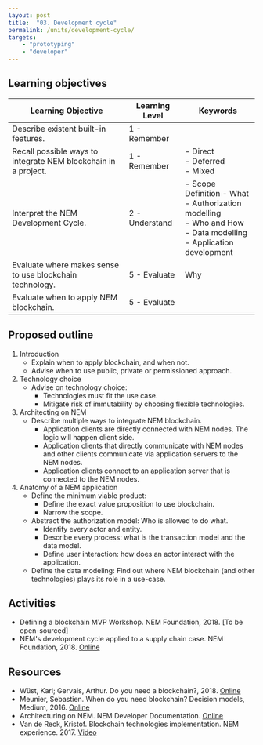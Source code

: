 ```yaml
---
layout: post
title:  "03. Development cycle"
permalink: /units/development-cycle/
targets: 
    - "prototyping"
    - "developer"
---
```


## Learning objectives


| Learning Objective | Learning Level | Keywords |
| --- | --- | --- |
| Describe existent built-in features. | 1 - Remember | |
| Recall possible ways to integrate NEM blockchain in a project. | 1 - Remember | - Direct<br> - Deferred <br> - Mixed |
| Interpret the NEM Development Cycle. | 2 - Understand | - Scope Definition - What<br> - Authorization modelling <br> - Who and How <br>- Data modelling<br> - Application development |
| Evaluate where makes sense to use blockchain technology. | 5 - Evaluate | Why |
| Evaluate when to apply NEM blockchain.| 5 - Evaluate | |

## Proposed outline

1. Introduction
    * Explain when to apply blockchain, and when not.
    * Advise when to use public, private or permissioned approach.
2. Technology choice
    * Advise on technology choice:
        - Technologies must fit the use case.
        - Mitigate risk of immutability by choosing flexible technologies.
3. Architecting on NEM
    * Describe multiple ways to integrate NEM blockchain.
        - Application clients are directly connected with NEM nodes. The logic will happen client side.  
        - Application clients that directly communicate with NEM nodes and other clients communicate via application servers to the NEM nodes.
        - Application clients connect to an application server that is connected to the NEM nodes. 
4. Anatomy of a NEM application
    * Define the minimum viable product:
        - Define the exact value proposition to use blockchain. 
        - Narrow the scope.
    * Abstract the authorization model: Who is allowed to do what.
        - Identify every actor and entity.
        - Describe every process: what is the transaction model and the data model.
        - Define user interaction: how does an actor interact with the application.
    * Define the data modeling: Find out where NEM blockchain (and other technologies) plays its role in a use-case.

## Activities

* Defining a blockchain MVP Workshop. NEM Foundation, 2018. [To be open-sourced]
* NEM's development cycle applied to a supply chain case. NEM Foundation, 2018. [Online](https://nemtech.github.io/nem2-workshop-nem-applied-to-supply-chain/lessons/use-case/)

## Resources

* Wüst, Karl; Gervais, Arthur. Do you need a blockchain?, 2018. [Online](https://eprint.iacr.org/2017/375.pdf)
* Meunier, Sebastien. When do you need blockchain? Decision models, Medium, 2016. [Online](https://medium.com/@sbmeunier/when-do-you-need-blockchain-decision-models-a5c40e7c9ba1)
* Architecturing on NEM. NEM Developer Documentation. [Online](https://nemtech.github.io/getting-started/what-is-nem.html)
* Van de Reck, Kristof. Blockchain technologies implementation. NEM experience. 2017. [Video](https://www.youtube.com/watch?v=jTSNr2ocs5I)
